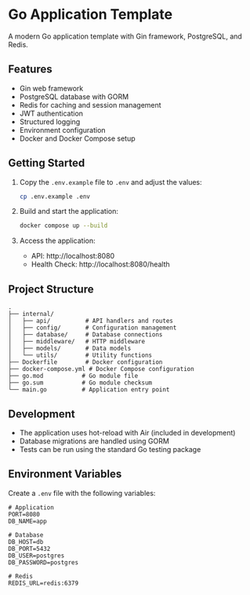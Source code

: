 # Go Application Template

A modern Go application template with Gin framework, PostgreSQL, and Redis.

## Features

- Gin web framework
- PostgreSQL database with GORM
- Redis for caching and session management
- JWT authentication
- Structured logging
- Environment configuration
- Docker and Docker Compose setup

## Getting Started

1. Copy the `.env.example` file to `.env` and adjust the values:
   ```bash
   cp .env.example .env
   ```

2. Build and start the application:
   ```bash
   docker compose up --build
   ```

3. Access the application:
   - API: http://localhost:8080
   - Health Check: http://localhost:8080/health

## Project Structure

```
.
├── internal/
│   ├── api/          # API handlers and routes
│   ├── config/       # Configuration management
│   ├── database/     # Database connections
│   ├── middleware/   # HTTP middleware
│   ├── models/       # Data models
│   └── utils/        # Utility functions
├── Dockerfile        # Docker configuration
├── docker-compose.yml # Docker Compose configuration
├── go.mod           # Go module file
├── go.sum           # Go module checksum
└── main.go          # Application entry point
```

## Development

- The application uses hot-reload with Air (included in development)
- Database migrations are handled using GORM
- Tests can be run using the standard Go testing package

## Environment Variables

Create a `.env` file with the following variables:

```env
# Application
PORT=8080
DB_NAME=app

# Database
DB_HOST=db
DB_PORT=5432
DB_USER=postgres
DB_PASSWORD=postgres

# Redis
REDIS_URL=redis:6379
``` 